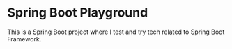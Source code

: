 # Spring Boot Playground

This is a Spring Boot project where I test and try tech related to Spring Boot Framework.